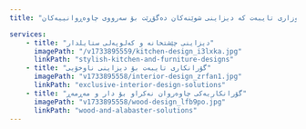 ```yaml
---
title: "خزمەتگوزاری تایبەت کە دیزاینی شوێنەکان دەگۆڕێت بۆ سەرووی چاوەڕوانییەکان"

services:
    - title: "دیزاینی چێشتخانە و کەلوپەلی ستایلدار"
      imagePath: "/v1733895559/kitchen-design_i3lxka.jpg"
      linkPath: "stylish-kitchen-and-furniture-designs"
    - title: "گۆرانکاری تایبەت بۆ دیزاینی ناوخۆیی"
      imagePath: "v1733895558/interior-design_zrfan1.jpg"
      linkPath: "exclusive-interior-design-solutions"
    - title: "گۆرانکاریەکی چاوەروان نەکراو بۆ دار و مەڕمەڕ"
      imagePath: "v1733895558/wood-design_lfb9po.jpg"
      linkPath: "wood-and-alabaster-solutions"
---
```

